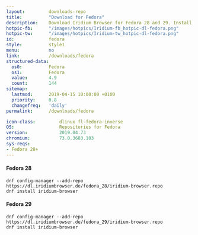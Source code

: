```yaml
---
layout:			downloads-repo
title:			"Download for Fedora"
description:	Download Iridium Browser for Fedora 28 and 29. Install package from repository using the command line.
hotpic-fb:		"/images/hotpics/Iridium-fb_hotpic-dl-fedora.png"
hotpic-tw:		"/images/hotpics/Iridium-tw_hotpic-dl-fedora.png"
id:				fedora
style:			style1
menu:			no
link:			/downloads/fedora
structured-data:
  os0:			Fedora
  os1:			Fedora
  value:		4.9
  count:		144
sitemap:
  lastmod:		2019-04-15 10:00:00 +0100
  priority:		0.8
  changefreq:	'daily'
permalink:		/downloads/fedora

icon-class:			dlinux fl-fedora-inverse
OS: 				Repositories for Fedora
version:			2019.04.73
chromium:			73.0.3683.103
sys-reqs:
- Fedora 28+
---
```


#### Fedora 28 #

	dnf config-manager --add-repo https://dl.iridiumbrowser.de/fedora_28/iridium-browser.repo
	dnf install iridium-browser
     	
#### Fedora 29 #

	dnf config-manager --add-repo https://dl.iridiumbrowser.de/fedora_29/iridium-browser.repo
	dnf install iridium-browser
